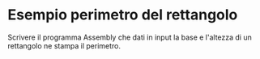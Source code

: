 # Esempio perimetro del rettangolo

Scrivere il programma Assembly che dati in input la base e l'altezza di 
un rettangolo ne stampa il perimetro. 
